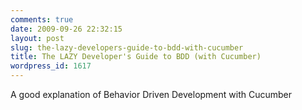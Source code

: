 ```yaml
---
comments: true
date: 2009-09-26 22:32:15
layout: post
slug: the-lazy-developers-guide-to-bdd-with-cucumber
title: The LAZY Developer's Guide to BDD (with Cucumber)
wordpress_id: 1617
---
```


A good explanation of Behavior Driven Development with Cucumber
